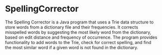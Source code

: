 # SpellingCorrector

The Spelling Corrector is a Java program that uses a Trie data structure to store words from a dictionary file and their frequencies. It corrects misspelled words by suggesting the most likely word from the dictionary, based on edit distance and frequency of occurrence. The program provides functionality to add words to the Trie, check for correct spelling, and find the most similar word if a given word is not found in the dictionary.
